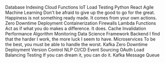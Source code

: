 Database Indexing Cloud Functions IoT Load Testing Python React Agile Machine Learning Don't be afraid to give up the good to go for the great. Happiness is not something ready made. It comes from your own actions. Zero Downtime Deployment Containerization Firewalls
Lambda Functions Act as if what you do makes a difference. It does. Cache Invalidation Performance Algorithm Monitoring Data Science Framework Backend I find that the harder I work, the more luck I seem to have. Microservices To be the best, you must be able to handle the worst. Kafka Zero Downtime Deployment
Version Control NLP CI/CD Event Sourcing OAuth Load Balancing Testing If you can dream it, you can do it. Kafka Message Queue
